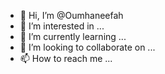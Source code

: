 - 👋 Hi, I’m @Oumhaneefah
- 👀 I’m interested in ...
- 🌱 I’m currently learning ...
- 💞️ I’m looking to collaborate on ...
- 📫 How to reach me ...

<!---
Oumhaneefah/Oumhaneefah is a ✨ special ✨ repository because its `README.md` (this file) appears on your GitHub profile.
You can click the Preview link to take a look at your changes.
--->
